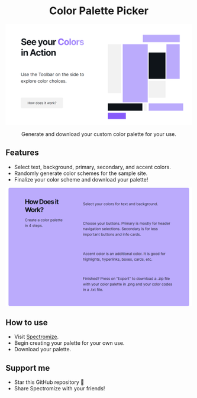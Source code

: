 <h1 align="center">
Color Palette Picker
</h1>

<p align="center">
  <img src="https://github.com/michaeltikhonovsky/ChromaPicker/blob/master/src/assets/ChromaPicker_2.png" width="600" alt="">
</p>

<p align="center">
  Generate and download your custom color palette for your use.
</p>

## Features

- Select text, background, primary, secondary, and accent colors.
- Randomly generate color schemes for the sample site.
- Finalize your color scheme and download your palette!

<p align="center">
  <img src="https://github.com/michaeltikhonovsky/ChromaPicker/blob/master/src/assets/ChromaPicker_1.png" width="600" alt="">
</p>

## How to use

- Visit [Spectromize](spectromize.com).
- Begin creating your palette for your own use.
- Download your palette.

## Support me

- Star this GitHub repository 🌟
- Share Spectromize with your friends!
